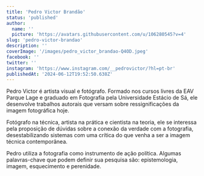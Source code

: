 ```yaml
---
title: 'Pedro Victor Brandão'
status: 'published'
author:
  name: ''
  picture: 'https://avatars.githubusercontent.com/u/106280545?v=4'
slug: 'pedro-victor-brandao'
description: ''
coverImage: '/images/pedro_victor_brandao-Q4OD.jpeg'
facebook: ''
twitter: ''
instagram: 'https://www.instagram.com/__pedrovictor/?hl=pt-br'
publishedAt: '2024-06-12T19:52:50.638Z'
---
```


Pedro Victor é artista visual e fotógrafo. Formado nos cursos livres da EAV Parque Lage e graduado em Fotografia pela Universidade Estácio de Sá, ele desenvolve trabalhos autorais que versam sobre ressignificações da imagem fotográfica hoje.

Fotógrafo na técnica, artista na prática e cientista na teoria, ele se interessa pela proposição de dúvidas sobre a conexão da verdade com a fotografia, desestabilizando sistemas com uma crítica do que venha a ser a imagem técnica contemporânea.

Pedro utiliza a fotografia como instrumento de ação política. Algumas palavras-chave que podem definir sua pesquisa são: epistemologia, imagem, esquecimento e perenidade.